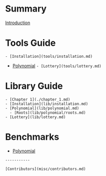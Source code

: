# Summary

[Introduction](intro.md)

# Tools Guide

`- [Installation](tools/installation.md)`
- [Polynomial](tools/polynomial.md)
`- [Lottery](tools/lottery.md)`

# Library Guide

```
- [Chapter 1](./chapter_1.md)
- [Installation](lib/installation.md)
- [Polynomial](lib/polynomial.md)
  - [Roots](lib/polynomial/roots.md)
- [Lottery](lib/lottery.md)
```

# Benchmarks

- [Polynomial](bench/polynomial.md)

```
-----------

[Contributors](misc/contributors.md)
```

